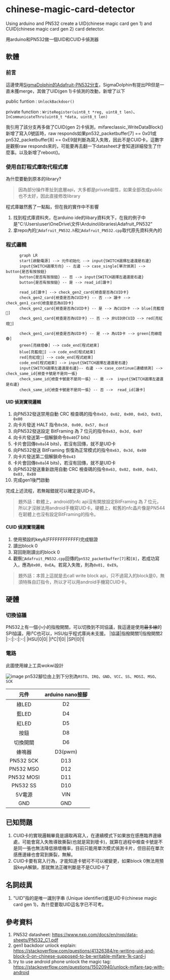 # chinese-magic-card-detector
Using arduino and PN532 create a UID(chinese magic card gen 1) and CUID(chinese magic card gen 2) card detector. 

用arduino和PN532做一個UID和CUID卡偵測器

## 軟體
### 前言
這邊使用[SigmaDolphin的Adafruit-PN532分支](https://github.com/SigmaDolphin/Adafruit-PN532)，SigmaDolphin有提出PR但是一直未獲merge，其做了UID(gen 1)卡偵測的改動，新增了以下

public funtion : `UnlockBackdoor()`

private function : `WriteRegister(uint8_t *reg, uint8_t len)`、`InCommunicateThru(uint8_t *data, uint8_t len)`

我引用了該分支再多做了CUID(gen 2)卡偵測，mifareclassic_WriteDataBlock()新增了寫入0號區時，raw responds如果pn532_packetbuffer[7] == 0x01或pn532_packetbuffer[8] == 0xE9就判斷為寫入失敗，因此不是CUID卡。這數字是觀察raw responds來的，可能要再去翻一下datasheet才會知道詳細發生了什麼事。以及新增了reboot()。

### 使用自訂程式庫取代程式庫
為什麼要動到原本的library?
> 因為部分操作牽扯到底層api，大多都是private屬性，如果全部改成public也不太好，因此直接修改library

程式庫雖然舊了一點點，但在我的實作中不影響
1. 找到程式庫資料夾，在arduino ide的libary資料夾下，在我的例子中是"C:\Users\user\OneDrive\文件\Arduino\libraries\Adafruit_PN532"
2. 拿repo內的`📄Adafruit_PN532.h`和`📄Adafruit_PN532.cpp`取代原先資料夾內的

### 程式邏輯
```mermaid
      graph LR
      start[啟動電源] --> 元件初始化 --> input{SWITCH選擇左邊還是右邊}
      input{SWITCH選擇方向} -- 左邊 --> case_single[單次偵測] --> button{是否有按按鈕}
      button{是否有按按鈕} -- 否 --> input{SWITCH選擇左邊還是右邊}
      button{是否有按按鈕} -- 是 --> read_id[讀卡]
      
      read_id[讀卡] --> check_gen2_card{檢查是否為CUID卡}
      check_gen2_card{檢查是否為CUID卡} -- 否 --> 讀卡 --> check_gen1_card{檢查是否為UID卡}
      check_gen2_card{檢查是否為CUID卡} -- 是 --> 為CUID卡 --> blue[亮藍燈🔵]
      check_gen1_card{檢查是否為UID卡} -- 否 --> 非UID非CUID --> red[亮紅燈🔴]
      
      check_gen1_card{檢查是否為UID卡} -- 是 --> 為UID卡 --> green[亮綠燈🟢]
      green[亮綠燈🟢] --> code_end[程式結束]
      blue[亮藍燈🔵] --> code_end[程式結束]
      red[亮紅燈🔴] --> code_end[程式結束]
      code_end[程式結束] --> input{SWITCH選擇左邊還是右邊}
      input{SWITCH選擇左邊還是右邊}-- 右邊 --> case_continue[連續偵測] --> check_same_id{檢查卡號是不是同一張}
      check_same_id{檢查卡號是不是同一張} -- 是 -->  input{SWITCH選擇左邊還是右邊}
      check_same_id{檢查卡號是不是同一張} -- 否 -->  read_id[讀卡]
```

#### UID 偵測實現邏輯

1. 向PN532發送禁用自動 CRC 檢查碼的指令`0x63, 0x02, 0x00, 0x63, 0x03, 0x00`
2. 向卡片發送 HALT 指令`0x50, 0x00, 0x57, 0xcd`
3. 向PN532發送設定 BitFraming 為 7 位元的指令`0x63, 0x3d, 0x07`
4. 向卡片發送第一個解鎖命令`0x40`(7 bits)
5. 卡片會回傳`0x0a`(4 bits)，若沒有回傳，就不是UID卡
6. 向PN532發送 BitFraming 恢復為正常模式的指令`0x63, 0x3d, 0x00`
7. 向卡片發送第二個解鎖命令`0x43`
8. 卡片會回傳`0x0a`(4 bits)，若沒有回傳，就不是UID卡
9. 向PN532發送重新啟用自動 CRC 檢查碼的指令`0x63, 0x02, 0x80, 0x63, 0x03, 0x80`
10. 完成gen1後門啟動

完成上述流程，若無報錯就可以確定是UID卡。
> 題外話：軟體上，android的nfc api沒有開放設定BitFraming 為 7 位元，所以才沒辦法用android手機寫UID卡。硬體上，較舊的nfc晶片像是PN544在韌體上也沒有設定BitFraming的指令。

#### CUID 偵測實現邏輯
1. 使用預設的keyA(FFFFFFFFFFFF)完成驗證
2. 讀出block 0
3. 寫回剛剛讀出的block 0
4. 觀察`📄Adafruit_PN532.cpp`回傳的`pn532_packetbuffer[7]`和`[8]`，若成功寫入，應為`0x00, 0xEA`。若寫入失敗，則為`0x01, 0xE9`。
   
> 題外話：本質上這就是去call write block api，只不過寫入的block是0，無須特殊自訂指令，所以才可以用android手機寫CUID卡。

## 硬體
### 切換協議
PN532上有一個小小的指撥開關，可以切換到不同協議，我這邊是使用~~最多線~~的SPI協議，用I²C也可以，HSU似乎程式庫尚未支援。
|協議|指撥開關1|指撥開關2
|:-:|:-:|:-:|
|HSU|0|0|
|I²C|1|0|
|SPI|0|1|

### 電路
此圖使用線上工具wokwi設計

![image](https://github.com/user-attachments/assets/8a750df4-3939-4bb9-ada3-a8086b122dc8)
pn532腳位由上到下分別為`RSTO`、`IRQ`、`GND`、`VCC`、`SS`、`MOSI`、`MSO`、`SCK`

|元件|arduino nano接腳
|:-:|:-:|
|綠LED|D2|
|藍LED|D4|
|紅LED|D5|
|按鈕|D8|
|切換開關|D6|
|蜂鳴器|D3(pwm)|
|PN532 SCK|D13|
|PN532 MSO|D12|
|PN532 MOSI|D11|
|PN532 SS|D10|
|5V電源|VIN|
|GND|GND|

## 已知問題
1. CUID卡的實現邏輯畢竟是讀取再寫入，在連續模式下如果放在感應臨界邊緣處，可能會寫入失敗導致撕裂(也就是寫到壞卡)，就算在過程中檢查卡號是不是同一張也無法降低損壞機率，目前只能用單次模式偵測卡片，但目前在單次感應邊緣也會寫到撕裂，無解。
2. CUID卡要有寫入行為，才能知道卡號可不可以被變更，如果block 0無法用預設keyA解鎖，那就無法正確判斷是不是CUID卡了

## 名詞歧異
1. "UID"指的是唯一識別字串 (Unique identifier)或是UID卡(chinese magic card gen 1)，為什麼要取UID這名字已不可考。

## 參考資料
1. PN532 datasheet: https://www.nxp.com/docs/en/nxp/data-sheets/PN532_C1.pdf
2. gen1 backdoor unlock explain: https://stackoverflow.com/questions/41326384/re-writing-uid-and-block-0-on-chinese-supposed-to-be-writable-mifare-1k-card-i
3. try to use android phone unlock the magic tag: https://stackoverflow.com/questions/15020940/unlock-mifare-tag-with-android
